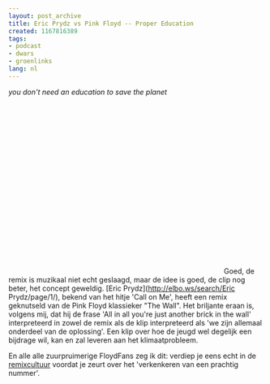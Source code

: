 ```yaml
---
layout: post_archive
title: Eric Prydz vs Pink Floyd -- Proper Education
created: 1167816389
tags:
- podcast
- dwars
- groenlinks
lang: nl
---
```

_you don't need an education to save the planet_<object width="425" height="350"><param name="movie" value="http://www.youtube.com/v/CivLKzRo48Y" /><param name="wmode" value="transparent" /><embed src="http://www.youtube.com/v/CivLKzRo48Y" type="application/x-shockwave-flash" wmode="transparent" width="425" height="350"></embed></object>Goed, de remix is muzikaal niet echt geslaagd, maar de idee is goed, de clip nog beter, het concept geweldig.<!--break--> [Eric Prydz](http://elbo.ws/search/Eric Prydz/page/1/), bekend van het hitje 'Call on Me', heeft een remix geknutseld van de Pink Floyd klassieker "The Wall". Het briljante eraan is, volgens mij, dat hij de frase 'All in all you're just another brick in the wall' interpreteerd in zowel de remix als de klip interpreteerd als 'we zijn allemaal onderdeel van de oplossing'. Een klip over hoe de jeugd wel degelijk een bijdrage wil, kan en zal leveren aan het klimaatprobleem.

En alle alle zuurpruimerige FloydFans zeg ik dit: verdiep je eens echt in de [remixcultuur](http://ethnomus.ucr.edu/remix_culture/remix_history.htm) voordat je zeurt over het 'verkenkeren van een prachtig nummer'.
